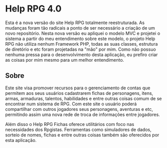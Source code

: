<h1>Help RPG 4.0</h1>

<p>
Esta é a nova versão do site Help RPG totalmente reestruturada. As mudanças foram tão radicais a ponto de ser necessário a criação de um novo repositório. Nesta nova versão eu apliquei o modelo MVC e projetei o sistema a partir do meu entendimento sobre este modelo, o projeto Help RPG não utiliza nenhum Framework PHP, todas as suas classes, estrutura de diretório e etc foram projetadas na "mão" por mim. Como não possuo nenhuma pressa para o desenvolvimento desta aplicação, eu prefiro criar as coisas por mim mesmo para um melhor entendimento.
</p>

<h2>Sobre</h2>
<p>
Este site visa promover recursos para o gerenciamento de contas que permitem aos seus usuários cadastrarem fichas de personagens, itens, armas, armaduras, talentos, habilidades e entre outras coisas comum de se encontrar num sistema de RPG. Com este site o usuário poderá compartilhar com outros jogadores seus personagens, aventuras e etc, permitindo assim uma nova rede de troca de informações entre jogadores.
</p>
<p>
Além disso o Help RPG Fichas oferece utilitários com foco nas necessidades dos Rpgistas. Ferramentas como simuladores de dados, sorteio de nomes, fichas e entre outras coisas também são oferecidos por esta aplicação.
</p>